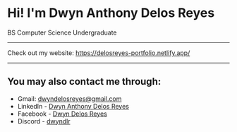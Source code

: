 # Hi! I'm Dwyn Anthony Delos Reyes
BS Computer Science Undergraduate
____________________________________________________
Check out my website:
https://delosreyes-portfolio.netlify.app/
____________________________________________________
## You may also contact me through:
- Gmail: dwyndelosreyes@gmail.com
- LinkedIn - [Dwyn Anthony Delos Reyes](https://www.linkedin.com/in/dwyn-delos-reyes)
- Facebook - [Dwyn Delos Reyes](https://www.facebook.com/3671Hillcrest.Ave/)
- Discord - [dwyndlr](https://discord.com/channels/876801021530210334)
